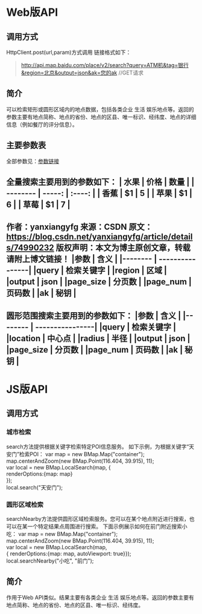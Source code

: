 # Web版API
## 调用方式
HttpClient.post(url,param)方式调用
链接格式如下：
> http://api.map.baidu.com/place/v2/search?query=ATM机&tag=银行&region=北京&output=json&ak=您的ak //GET请求
## 简介
可以检索矩形或圆形区域内的地点数据，包括各类企业 生活 娱乐地点等。返回的参数主要有地点简称、地点的省份、地点的区县、唯一标识、经纬度、地点的详细信息（例如餐厅的评分信息）。
## 主要参数表
全部参数见：[参数链接](http://lbsyun.baidu.com/index.php?title=webapi/guide/webservice-placeapi)

全量搜索主要用到的参数如下：
| 水果        | 价格    |  数量  |
| --------   | -----:   | :----: |
| 香蕉        | $1      |   5    |
| 苹果        | $1      |   6    |
| 草莓        | $1      |   7    |
--------------------- 
作者：yanxiangyfg 
来源：CSDN 
原文：https://blog.csdn.net/yanxiangyfg/article/details/74990232 
版权声明：本文为博主原创文章，转载请附上博文链接！
|参数     | 含义 |
|-------- | ----------------|
|query  | 检索关键字 |
|region | 区域 |
|output | json |
|page_size | 分页数 |
|page_num | 页码数 |
|ak | 秘钥 |
--------------------- 
圆形范围搜索主要用到的参数如下： 
|参数     | 含义 |
|-------- | ----------------|
|query  | 检索关键字 |
|location | 中心点 |
|radius | 半径 |
|output | json |
|page_size | 分页数 |
|page_num | 页码数 |
|ak | 秘钥 |
--------------------- 
# JS版API
## 调用方式
### 城市检索
search方法提供根据关键字检索特定POI信息服务。 如下示例，为根据关键字“天安门”检索POI：
var map = new BMap.Map("container");      
map.centerAndZoom(new BMap.Point(116.404, 39.915), 11);      
var local = new BMap.LocalSearch(map, {      
    renderOptions:{map: map}      
});      
local.search("天安门");
### 圆形区域检索
searchNearby方法提供圆形区域检索服务。您可以在某个地点附近进行搜索，也可以在某一个特定结果点周围进行搜索。 下面示例展示如何在前门附近搜索小吃：
var map = new BMap.Map("container");         
map.centerAndZoom(new BMap.Point(116.404, 39.915), 11);      
var local = new BMap.LocalSearch(map,   
              { renderOptions:{map: map, autoViewport: true}});      
local.searchNearby("小吃", "前门");
## 简介
作用于Web API类似。结果主要有各类企业 生活 娱乐地点等。返回的参数主要有地点简称、地点的省份、地点的区县、唯一标识、经纬度。